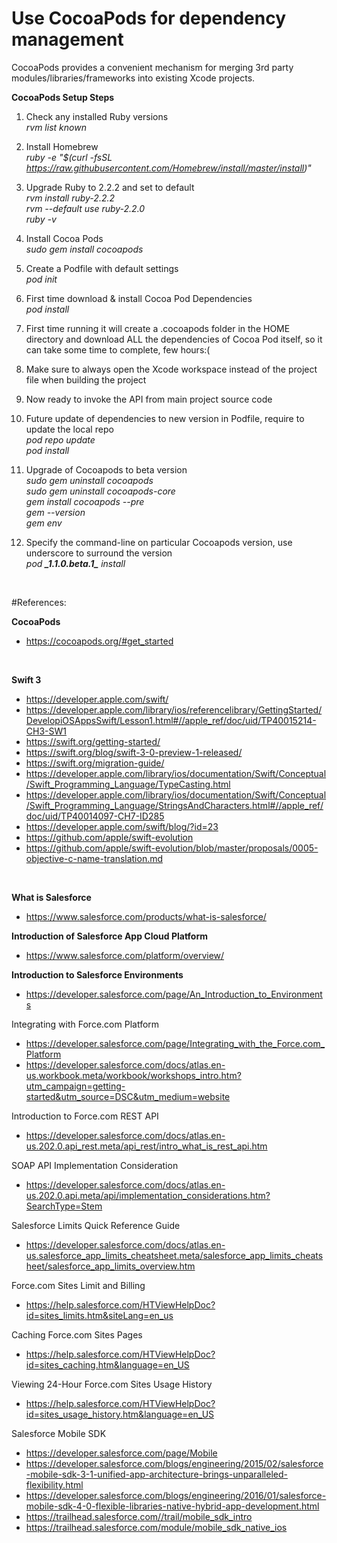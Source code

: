 # Use CocoaPods for dependency management

CocoaPods provides a convenient mechanism for merging 3rd party modules/libraries/frameworks into existing Xcode projects.

<b>CocoaPods Setup Steps</b>

1. Check any installed Ruby versions <br/> 
<i>rvm list known</i> <br/>

2. Install Homebrew <br/> 
<i>ruby -e "$(curl -fsSL https://raw.githubusercontent.com/Homebrew/install/master/install)"</i> <br/> 

3. Upgrade Ruby to 2.2.2 and set to default <br/>
<i>rvm install ruby-2.2.2</i> <br/>
<i>rvm --default use ruby-2.2.0</i> <br/>
<i>ruby -v</i> <br/>

4. Install Cocoa Pods <br/>
<i>sudo gem install cocoapods</i> <br/>

5. Create a Podfile with default settings <br/>
<i>pod init</i> <br/>

6. First time download & install Cocoa Pod Dependencies <br/>
<i>pod install</i> <br/>

7. First time running it will create a .cocoapods folder in the HOME directory and download ALL the dependencies of Cocoa Pod itself, so it can take some time to complete, few hours:( <br/>

8. Make sure to always open the Xcode workspace instead of the project file when building the project <br/> 

9. Now ready to invoke the API from main project source code <br/>

10. Future update of dependencies to new version in Podfile, require to update the local repo <br/>
<i>pod repo update</i><br/>
<i>pod install</i> <br/>

11. Upgrade of Cocoapods to beta version <br/>
<i>sudo gem uninstall cocoapods</i> <br/>
<i>sudo gem uninstall cocoapods-core</i> <br/>
<i>gem install cocoapods --pre</i> <br/>
<i>gem --version</i> <br/>
<i>gem env</i> <br/>

12. Specify the command-line on particular Cocoapods version, use underscore to surround the version <br/>
<i>pod <b>\_1.1.0.beta.1\_</b> install</i> <br/>

<br/>

#References:

<b>CocoaPods</b> <br/>
- https://cocoapods.org/#get_started <br/>

<br/>

<b>Swift 3</b> <br/>
- https://developer.apple.com/swift/ <br/>
- https://developer.apple.com/library/ios/referencelibrary/GettingStarted/DevelopiOSAppsSwift/Lesson1.html#//apple_ref/doc/uid/TP40015214-CH3-SW1 <br/>
- https://swift.org/getting-started/ <br/>
- https://swift.org/blog/swift-3-0-preview-1-released/ <br/>
- https://swift.org/migration-guide/ <br/>
- https://developer.apple.com/library/ios/documentation/Swift/Conceptual/Swift_Programming_Language/TypeCasting.html <br/>
- https://developer.apple.com/library/ios/documentation/Swift/Conceptual/Swift_Programming_Language/StringsAndCharacters.html#//apple_ref/doc/uid/TP40014097-CH7-ID285 <br/>
- https://developer.apple.com/swift/blog/?id=23 <br/>
- https://github.com/apple/swift-evolution <br/>
- https://github.com/apple/swift-evolution/blob/master/proposals/0005-objective-c-name-translation.md <br/>

<br/>

<b>What is Salesforce </b><br/>
- https://www.salesforce.com/products/what-is-salesforce/ <br/>

<b>Introduction of Salesforce App Cloud Platform</b> <br/>
- https://www.salesforce.com/platform/overview/ <br/>

<b>Introduction to Salesforce Environments</b> <br/>
- https://developer.salesforce.com/page/An_Introduction_to_Environments <br/>

Integrating with Force.com Platform <br/>
- https://developer.salesforce.com/page/Integrating_with_the_Force.com_Platform <br/>
- https://developer.salesforce.com/docs/atlas.en-us.workbook.meta/workbook/workshops_intro.htm?utm_campaign=getting-started&utm_source=DSC&utm_medium=website <br/>

Introduction to Force.com REST API <br/>
- https://developer.salesforce.com/docs/atlas.en-us.202.0.api_rest.meta/api_rest/intro_what_is_rest_api.htm  <br/>

SOAP API Implementation Consideration <br/>
- https://developer.salesforce.com/docs/atlas.en-us.202.0.api.meta/api/implementation_considerations.htm?SearchType=Stem <br/>

Salesforce Limits Quick Reference Guide <br/>
- https://developer.salesforce.com/docs/atlas.en-us.salesforce_app_limits_cheatsheet.meta/salesforce_app_limits_cheatsheet/salesforce_app_limits_overview.htm <br/>

Force.com Sites Limit and Billing <br/>
- https://help.salesforce.com/HTViewHelpDoc?id=sites_limits.htm&siteLang=en_us <br/>

Caching Force.com Sites Pages <br/>
- https://help.salesforce.com/HTViewHelpDoc?id=sites_caching.htm&language=en_US <br/>

Viewing 24-Hour Force.com Sites Usage History <br/>
- https://help.salesforce.com/HTViewHelpDoc?id=sites_usage_history.htm&language=en_US <br/>

Salesforce Mobile SDK <br/>
- https://developer.salesforce.com/page/Mobile <br/>
- https://developer.salesforce.com/blogs/engineering/2015/02/salesforce-mobile-sdk-3-1-unified-app-architecture-brings-unparalleled-flexibility.html <br/>
- https://developer.salesforce.com/blogs/engineering/2016/01/salesforce-mobile-sdk-4-0-flexible-libraries-native-hybrid-app-development.html <br/>
- https://trailhead.salesforce.com//trail/mobile_sdk_intro <br/>
- https://trailhead.salesforce.com/module/mobile_sdk_native_ios <br/>

<br/>

